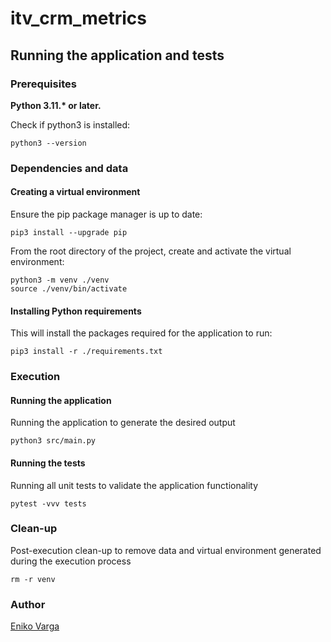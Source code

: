 # itv_crm_metrics

## Running the application and tests

### Prerequisites

**Python 3.11.\* or later.**

Check if python3 is installed:

```
python3 --version
```


### Dependencies and data

#### Creating a virtual environment
Ensure the pip package manager is up to date:

```
pip3 install --upgrade pip
```

From the root directory of the project, create and activate the virtual environment:

```
python3 -m venv ./venv
source ./venv/bin/activate
```


#### Installing Python requirements
This will install the packages required for the application to run:

```
pip3 install -r ./requirements.txt
```


### Execution

#### Running the application
Running the application to generate the desired output
```
python3 src/main.py
```


#### Running the tests
Running all unit tests to validate the application functionality
```
pytest -vvv tests
```


### Clean-up
Post-execution clean-up to remove data and virtual environment generated during the execution process
```
rm -r venv
```


### Author
[Eniko Varga](eniko.varga@live.com)
